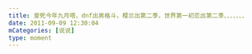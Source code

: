 ```yaml
---
title: 爱死今年九月嗒，dnf出男格斗，樱兰出第二季，世界第一初恋出第二季、、、、、、、
date: 2011-09-09 12:30:04
mCategories: [说说]
type: moment
---
```


